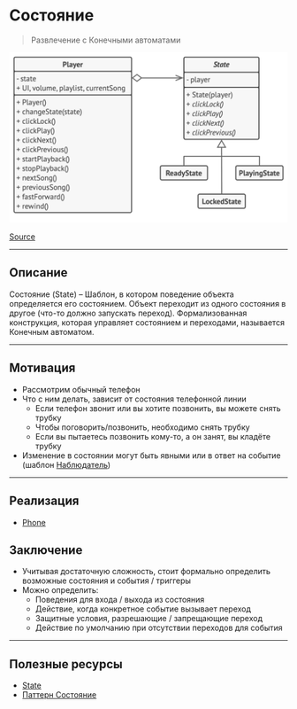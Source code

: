 # Состояние

> Развлечение с Конечными автоматами

![builder.png](../_images/state.png)

[Source](https://refactoring.guru/design-patterns/state)

---

## Описание

Состояние (State) – Шаблон, в котором поведение объекта определяется его состоянием. Объект переходит из одного
состояния в другое (что-то должно запускать переход).
Формализованная конструкция, которая управляет состоянием и переходами, называется Конечным автоматом.


---

## Мотивация

- Рассмотрим обычный телефон
- Что с ним делать, зависит от состояния телефонной линии
    - Если телефон звонит или вы хотите позвонить, вы можете снять трубку
    - Чтобы поговорить/позвонить, необходимо снять трубку
    - Если вы пытаетесь позвонить кому-то, а он занят, вы кладёте трубку
- Изменение в состоянии могут быть явными или в ответ на событие (шаблон [Наблюдатель](../observer/README.md))

---

## Реализация

- [Phone](Phone.java)

## Заключение

- Учитывая достаточную сложность, стоит формально определить возможные состояния и события / триггеры
- Можно определить:
    - Поведения для входа / выхода из состояния
    - Действие, когда конкретное событие вызывает переход
    - Защитные условия, разрешающие / запрещающие переход
    - Действие по умолчанию при отсутствии переходов для события

---

## Полезные ресурсы

- [State](https://refactoring.guru/design-patterns/state)
- [Паттерн Состояние](https://radioprog.ru/post/1502)
